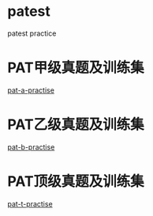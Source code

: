 # patest
patest practice

# PAT甲级真题及训练集  
[pat-a-practise](https://www.patest.cn/contests/pat-a-practise)

# PAT乙级真题及训练集
[pat-b-practise](https://www.patest.cn/contests/pat-b-practise)

# PAT顶级真题及训练集
[pat-t-practise](https://www.patest.cn/contests/pat-t-practise)